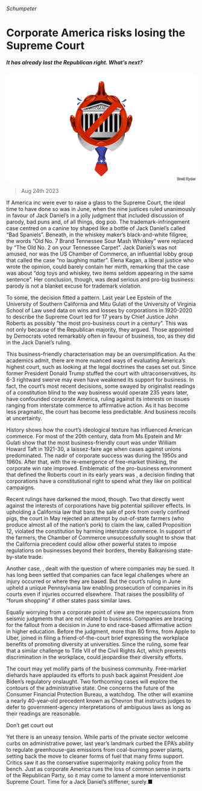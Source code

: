 ###### Schumpeter

# Corporate America risks losing the Supreme Court 

##### It has already lost the Republican right. What’s next? 

![image](images/20230826_WBD000.jpg) 

> Aug 24th 2023 

If America inc were ever to raise a glass to the Supreme Court, the ideal time to have done so was in June, when the nine justices ruled unanimously in favour of Jack Daniel’s in a jolly judgment that included discussion of parody, bad puns and, of all things, dog poo. The trademark-infringement case centred on a canine toy shaped like a bottle of Jack Daniel’s called “Bad Spaniels”. Beneath, in the whiskey maker’s black-and-white filigree, the words “Old No. 7 Brand Tennessee Sour Mash Whiskey” were replaced by “The Old No. 2 on your Tennessee Carpet”. Jack Daniel’s was not amused, nor was the US Chamber of Commerce, an influential lobby group that called the case “no laughing matter”. Elena Kagan, a liberal justice who wrote the opinion, could barely contain her mirth, remarking that the case was about “dog toys and whiskey, two items seldom appearing in the same sentence”. Her conclusion, though, was dead serious and pro-big business: parody is not a blanket excuse for trademark violation. 

To some, the decision fitted a pattern. Last year Lee Epstein of the University of Southern California and Mitu Gulati of the University of Virginia School of Law used data on wins and losses by corporations in 1920-2020 to describe the Supreme Court led for 17 years by Chief Justice John Roberts as possibly “the most pro-business court in a century”. This was not only because of the Republican majority, they argued. Those appointed by Democrats voted remarkably often in favour of business, too, as they did in the Jack Daniel’s ruling. 

This business-friendly characterisation may be an oversimplification. As the academics admit, there are more nuanced ways of evaluating America’s highest court, such as looking at the legal doctrines the cases set out. Since former President Donald Trump stuffed the court with ultraconservatives, its 6-3 rightward swerve may even have weakened its support for business. In fact, the court’s most recent decisions, some swayed by originalist readings of a constitution blind to the way business would operate 235 years later, have confounded corporate America, ruling against its interests on issues ranging from interstate commerce to affirmative action. As it has become less pragmatic, the court has become less predictable. And business recoils at uncertainty.

History shows how the court’s ideological texture has influenced American commerce. For most of the 20th century, data from Ms Epstein and Mr Gulati show that the most business-friendly court was under William Howard Taft in 1921-30, a laissez-faire age when cases against unions predominated. The nadir of corporate success was during the 1950s and 1960s. After that, with the re-emergence of free-market thinking, the corporate win rate improved. Emblematic of the pro-business environment that defined the Roberts court in its early years was , a decision finding that corporations have a constitutional right to spend what they like on political campaigns.

Recent rulings have darkened the mood, though. Two that directly went against the interests of corporations have big potential spillover effects. In upholding a California law that bans the sale of pork from overly confined pigs, the court in May rejected an attempt by out-of-state farmers (who produce almost all of the nation’s pork) to claim the law, called Proposition 12, violated the constitution by harming interstate commerce. In support of the farmers, the Chamber of Commerce unsuccessfully sought to show that the California precedent could allow other powerful states to impose regulations on businesses beyond their borders, thereby Balkanising state-by-state trade. 

Another case, , dealt with the question of where companies may be sued. It has long been settled that companies can face legal challenges where an injury occurred or where they are based. But the court’s ruling in June upheld a unique Pennsylvania law enabling prosecution of companies in its courts even if injuries occurred elsewhere. That raises the possibility of “forum shopping” if other states pass similar laws. 

Equally worrying from a corporate point of view are the repercussions from seismic judgments that are not related to business. Companies are bracing for the fallout from a decision in June to end race-based affirmative action in higher education. Before the judgment, more than 80 firms, from Apple to Uber, joined in filing a friend-of-the-court brief expressing the workplace benefits of promoting diversity at universities. Since the ruling, some fear that a similar challenge to Title VII of the Civil Rights Act, which prevents discrimination in the workplace, could jeopardise their diversity efforts.

The court may yet mollify parts of the business community. Free-market diehards have applauded its efforts to push back against President Joe Biden’s regulatory onslaught. Two forthcoming cases will explore the contours of the administrative state. One concerns the future of the Consumer Financial Protection Bureau, a watchdog. The other will examine a nearly 40-year-old precedent known as Chevron that instructs judges to defer to government-agency interpretations of ambiguous laws as long as their readings are reasonable. 

Don’t get court out 

Yet there is an uneasy tension. While parts of the private sector welcome curbs on administrative power, last year’s landmark  curbed the EPA’s ability to regulate greenhouse-gas emissions from coal-burning power plants, setting back the move to cleaner forms of fuel that many firms support. Critics saw it as the conservative supermajority making policy from the bench. Just as corporate America rues the loss of common sense in parts of the Republican Party, so it may come to lament a more interventionist Supreme Court. Time for a Jack Daniel’s stiffener, surely.■






